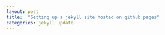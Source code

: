 ```yaml
---
layout: post
title:  "Setting up a jekyll site hosted on github pages"
categories: jekyll update
---
```


